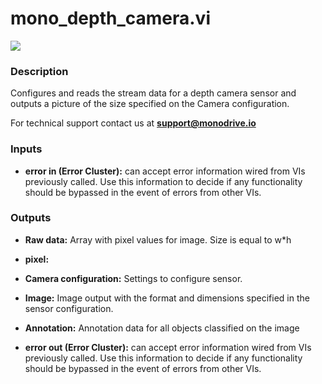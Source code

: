# mono_depth_camera.vi

<p class="img_container">
<img class="lg_img" src="../mono_depth_camera.png"/>
</p>

### Description

Configures and reads the stream data for a depth camera sensor and outputs a picture of the size specified on the Camera configuration.

For technical support contact us at <b>support@monodrive.io</b>
 

### Inputs

- **error in (Error Cluster):** can accept error information wired from VIs previously called. Use this information to decide if any functionality should be bypassed in the event of errors from other VIs. 

### Outputs

- **Raw data:**  Array with pixel values for image. Size is equal to w*h
 

- **pixel:**   

- **Camera configuration:**  Settings to configure sensor.
 

- **Image:**  Image output with the format and dimensions  specified in
the sensor configuration.
 

- **Annotation:**  Annotation data for all objects classified on the image
 

- **error out (Error Cluster):** can accept error information wired from VIs previously called. Use this information to decide if any functionality should be bypassed in the event of errors from other VIs. 

<p>&nbsp;</p>
